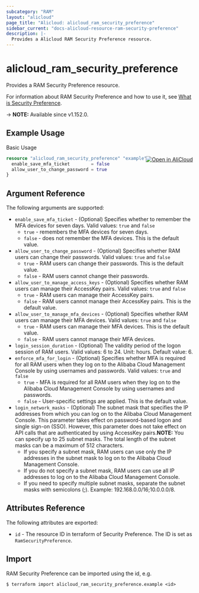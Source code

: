 ```yaml
---
subcategory: "RAM"
layout: "alicloud"
page_title: "Alicloud: alicloud_ram_security_preference"
sidebar_current: "docs-alicloud-resource-ram-security-preference"
description: |-
  Provides a Alicloud RAM Security Preference resource.
---
```


# alicloud_ram_security_preference

Provides a RAM Security Preference resource.

For information about RAM Security Preference and how to use it, see [What is Security Preference](https://www.alibabacloud.com/help/en/doc-detail/186694.htm).

-> **NOTE:** Available since v1.152.0.

## Example Usage
<div class="oics-button" style="float: right;margin: 0 0 -40px 0;">
  <a href="https://api.aliyun.com/api-tools/terraform?resource=alicloud_ram_security_preference&exampleId=a8427f8a-f030-814f-bcfd-9c52d5811d5d82082bb0&activeTab=example&spm=docs.r.ram_security_preference.0.a8427f8af0" target="_blank">
    <img alt="Open in AliCloud" src="https://img.alicdn.com/imgextra/i1/O1CN01hjjqXv1uYUlY56FyX_!!6000000006049-55-tps-254-36.svg" style="max-height: 44px; margin: 32px auto; max-width: 100%;">
  </a>
</div>

Basic Usage

```terraform
resource "alicloud_ram_security_preference" "example" {
  enable_save_mfa_ticket        = false
  allow_user_to_change_password = true
}
```

## Argument Reference

The following arguments are supported:

* `enable_save_mfa_ticket` - (Optional) Specifies whether to remember the MFA devices for seven days. Valid values: `true` and `false`
  * `true` - remembers the MFA devices for seven days.
  * `false` - does not remember the MFA devices. This is the default value.
* `allow_user_to_change_password` - (Optional) Specifies whether RAM users can change their passwords. Valid values: `true` and `false`
  * `true` - RAM users can change their passwords. This is the default value.
  * `false` - RAM users cannot change their passwords.
* `allow_user_to_manage_access_keys` - (Optional) Specifies whether RAM users can manage their AccessKey pairs. Valid values: `true` and `false`
  * `true` - RAM users can manage their AccessKey pairs.
  * `false` - RAM users cannot manage their AccessKey pairs. This is the default value.
* `allow_user_to_manage_mfa_devices` - (Optional) Specifies whether RAM users can manage their MFA devices. Valid values: `true` and `false`
  * `true` - RAM users can manage their MFA devices. This is the default value.
  * `false` - RAM users cannot manage their MFA devices.
* `login_session_duration` - (Optional) The validity period of the logon session of RAM users. Valid values: 6 to 24. Unit: hours. Default value: 6.
* `enforce_mfa_for_login` - (Optional) Specifies whether MFA is required for all RAM users when they log on to the Alibaba Cloud Management Console by using usernames and passwords. Valid values: `true` and `false`
  * `true` - MFA is required for all RAM users when they log on to the Alibaba Cloud Management Console by using usernames and passwords.
  * `false` - User-specific settings are applied. This is the default value.
* `login_network_masks` - (Optional) The subnet mask that specifies the IP addresses from which you can log on to the Alibaba Cloud Management Console. This parameter takes effect on password-based logon and single sign-on (SSO). However, this parameter does not take effect on API calls that are authenticated by using AccessKey pairs.**NOTE:** You can specify up to 25 subnet masks. The total length of the subnet masks can be a maximum of 512 characters.
  * If you specify a subnet mask, RAM users can use only the IP addresses in the subnet mask to log on to the Alibaba Cloud Management Console.  
  * If you do not specify a subnet mask, RAM users can use all IP addresses to log on to the Alibaba Cloud Management Console.
  * If you need to specify multiple subnet masks, separate the subnet masks with semicolons (;). Example: 192.168.0.0/16;10.0.0.0/8.

## Attributes Reference

The following attributes are exported:

* `id` - The resource ID in terraform of Security Preference. The ID is set as `RamSecurityPreference`. 

## Import

RAM Security Preference can be imported using the id, e.g.

```shell
$ terraform import alicloud_ram_security_preference.example <id>
```